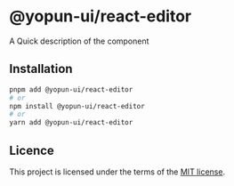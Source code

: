 # @yopun-ui/react-editor

A Quick description of the component

## Installation

```sh
pnpm add @yopun-ui/react-editor
# or
npm install @yopun-ui/react-editor
# or
yarn add @yopun-ui/react-editor
```

## Licence

This project is licensed under the terms of the
[MIT license](https://github.com/yopundotcom/yopun-ui/blob/master/LICENSE).
